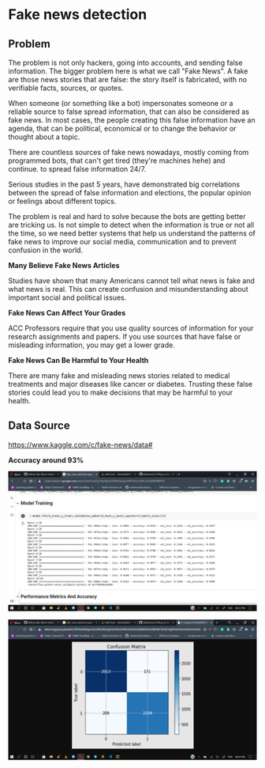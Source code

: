 # Fake news detection

## Problem

The problem is not only hackers, going into accounts, and sending false information. The bigger problem here is what we call "Fake News". A fake are those news stories that are false: the story itself is fabricated, with no verifiable facts, sources, or quotes.

When someone (or something like a bot) impersonates someone or a reliable source to false spread information, that can also be considered as fake news. In most cases, the people creating this false information have an agenda, that can be political, economical or to change the behavior or thought about a topic.

There are countless sources of fake news nowadays, mostly coming from programmed bots, that can't get tired (they're machines hehe) and continue. to spread false information 24/7.

Serious studies in the past 5 years, have demonstrated big correlations between the spread of false information and elections, the popular opinion or feelings about different topics.

The problem is real and hard to solve because the bots are getting better are tricking us. Is not simple to detect when the information is true or not all the time, so we need better systems that help us understand the patterns of fake news to improve our social media, communication and to prevent confusion in the world.

**Many Believe Fake News Articles**

Studies have shown that many Americans cannot tell what news is fake and what news is real. This can create confusion and misunderstanding about important social and political issues.

**Fake News Can Affect Your Grades**

ACC Professors require that you use quality sources of information for your research assignments and papers. If you use sources that have false or misleading information, you may get a lower grade.

**Fake News Can Be Harmful to Your Health**

There are many fake and misleading news stories related to medical treatments and major diseases like cancer or diabetes. Trusting these false stories could lead you to make decisions that may be harmful to your health.


## Data Source

https://www.kaggle.com/c/fake-news/data#

**Accuracy around 93%**

![Screenshot](accuracy.png)

![Screenshot](cm.png)

